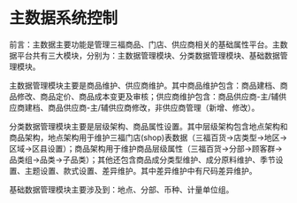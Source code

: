 # 主数据系统控制

前言：主数据主要功能是管理三福商品、门店、供应商相关的基础属性平台。主数据平台共有三大模块，分别为：主数据管理模块、分类数据管理模块、基础数据管理模块。

主数据管理模块主要是商品维护、供应商维护。其中商品维护包含：商品建档、商品修改、商品定价、商品成本变更及审核；供应商维护包含：商品供应商-主/辅供应商建档、商品供应商-主/辅供应商修改，非供应商管理（新增、修改）。

分类数据管理模块主要是层级架构、商品属性设置。其中层级架构包含地点架构和商品架构，地点架构用于维护三福门店(shop)表数据（三福百货->店类型->地区->区域->区县设置）；商品架构用于维护商品层级属性（三福百货->分部->顾客群->品类组->品类->子品类）；其他还包含商品成分类型维护、成分原料维护、季节设置、主题设置、款式设置、差异维护。其中差异维护中有尺码差异维护。

基础数据管理模块主要涉及到：地点、分部、币种、计量单位组。

